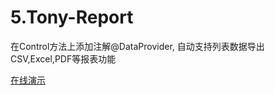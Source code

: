 # 5.Tony-Report

在Control方法上添加注解@DataProvider, 自动支持列表数据导出CSV,Excel,PDF等报表功能

[在线演示](http://report.dengzhi.vip/)
